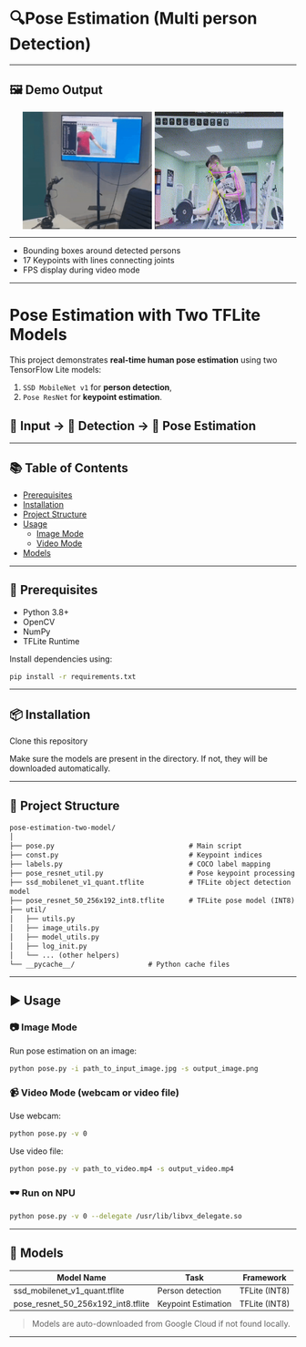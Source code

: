 # 🔍Pose Estimation (Multi person Detection)
 
----
## 🖼️ Demo Output

<p align="center" style="display: flex; justify-content: center; gap: 5px;">
  <img src="roarm_output.gif" alt="Image Mode Demo" style="width: 45%; height: auto;">
  <img src="output.gif" alt="Video Mode Demo" style="width: 45%; height: auto;">
</p>

---
* Bounding boxes around detected persons
* 17 Keypoints with lines connecting joints
* FPS display during video mode
---
 
# Pose Estimation with Two TFLite Models
 
This project demonstrates **real-time human pose estimation** using two TensorFlow Lite models:
 
1. `SSD MobileNet v1` for **person detection**,
2. `Pose ResNet` for **keypoint estimation**.
 
## 📸 Input → 👤 Detection → 🤸 Pose Estimation
 
---
 
## 📚 Table of Contents
 
* [Prerequisites](#prerequisites)
* [Installation](#installation)
* [Project Structure](#project-structure)
* [Usage](#usage)
  * [Image Mode](#image-mode)
  * [Video Mode](#video-mode)
* [Models](#models)
 
 
---
 
## 🔧 Prerequisites
 
* Python 3.8+
* OpenCV
* NumPy
* TFLite Runtime
 
Install dependencies using:
 
```bash
pip install -r requirements.txt
```
 
 
---
 
## 📦 Installation
 
Clone this repository
 
Make sure the models are present in the directory. If not, they will be downloaded automatically.
 
---
 
## 📁 Project Structure
 
```
pose-estimation-two-model/
│
├── pose.py                                 # Main script
├── const.py                                # Keypoint indices
├── labels.py                               # COCO label mapping
├── pose_resnet_util.py                     # Pose keypoint processing
├── ssd_mobilenet_v1_quant.tflite           # TFLite object detection model
├── pose_resnet_50_256x192_int8.tflite      # TFLite pose model (INT8)
├── util/
│   ├── utils.py
│   ├── image_utils.py
│   ├── model_utils.py
│   ├── log_init.py
│   └── ... (other helpers)
└── __pycache__/                  # Python cache files
```
 
---
 
## ▶️ Usage
 
### 📷 Image Mode
 
Run pose estimation on an image:
 
```bash
python pose.py -i path_to_input_image.jpg -s output_image.png
```
 
### 📹 Video Mode (webcam or video file)
 
Use webcam:
 
```bash
python pose.py -v 0
```
 
Use video file:
 
```bash
python pose.py -v path_to_video.mp4 -s output_video.mp4
```
 
 
### 🕶️ Run on NPU
 
```bash
python pose.py -v 0 --delegate /usr/lib/libvx_delegate.so 
```
 
---
 
## 🧠 Models
 
| Model Name                             | Task                | Framework     |
| -------------------------------------- | ------------------- | ------------- |
| ssd\_mobilenet\_v1\_quant.tflite       | Person detection    | TFLite (INT8) |
| pose\_resnet\_50\_256x192\_int8.tflite | Keypoint Estimation | TFLite (INT8) |
 
> Models are auto-downloaded from Google Cloud if not found locally.
 
---
